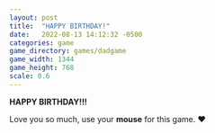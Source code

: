 ```yaml
---
layout: post
title:  "HAPPY BIRTHDAY!"
date:   2022-08-13 14:12:32 -0500
categories: game
game_directory: games/dadgame
game_width: 1344
game_height: 768
scale: 0.6
---
```


**HAPPY BIRTHDAY!!!**

Love you so much, use your **mouse** for this game. ❤️

